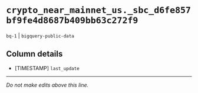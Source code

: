 # `crypto_near_mainnet_us._sbc_d6fe857bf9fe4d8687b409bb63c272f9`
`bq-1` | `bigquery-public-data`

## Column details
* [TIMESTAMP] `last_update`

-------------------------------------------------------------------------------
*Do not make edits above this line.*
